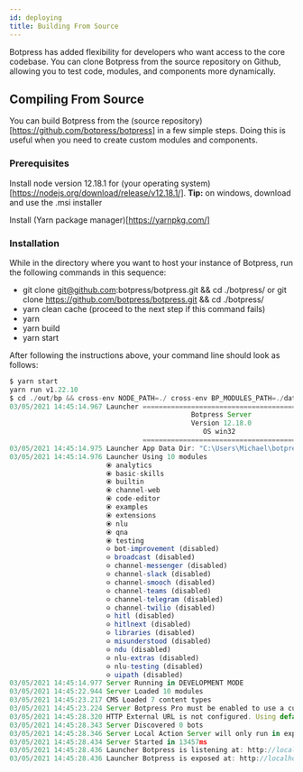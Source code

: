 ```yaml
---
id: deploying
title: Building From Source
---
```

Botpress has added flexibility for developers who want access to the core codebase. You can clone Botpress from the source repository on Github, allowing you to test code, modules, and components more dynamically. 

## Compiling From Source
You can build Botpress from the (source repository)[https://github.com/botpress/botpress] in a few simple steps. Doing this is useful when you need to create custom modules and components.

### Prerequisites

Install node version 12.18.1 for (your operating system)[https://nodejs.org/download/release/v12.18.1/]. **Tip:** on windows, download and use the .msi installer 

Install (Yarn package manager)[https://yarnpkg.com/]

### Installation
While in the directory where you want to host your instance of Botpress, run the following commands in this sequence:

- git clone git@github.com:botpress/botpress.git && cd ./botpress/ or git clone https://github.com/botpress/botpress.git && cd ./botpress/
- yarn clean cache (proceed to the next step if this command fails)
- yarn
- yarn build
- yarn start

After following the instructions above, your command line should look as follows:


```js
$ yarn start
yarn run v1.22.10
$ cd ./out/bp && cross-env NODE_PATH=./ cross-env BP_MODULES_PATH=./data/modules/:../../modules:../../internal-modules node index.js
03/05/2021 14:45:14.967 Launcher ========================================
                                             Botpress Server
                                             Version 12.18.0
                                                OS win32
                                 ========================================
03/05/2021 14:45:14.975 Launcher App Data Dir: "C:\Users\Michael\botpress"
03/05/2021 14:45:14.976 Launcher Using 10 modules
                        ⦿ analytics
                        ⦿ basic-skills
                        ⦿ builtin
                        ⦿ channel-web
                        ⦿ code-editor
                        ⦿ examples
                        ⦿ extensions
                        ⦿ nlu
                        ⦿ qna
                        ⦿ testing
                        ⊝ bot-improvement (disabled)
                        ⊝ broadcast (disabled)
                        ⊝ channel-messenger (disabled)
                        ⊝ channel-slack (disabled)
                        ⊝ channel-smooch (disabled)
                        ⊝ channel-teams (disabled)
                        ⊝ channel-telegram (disabled)
                        ⊝ channel-twilio (disabled)
                        ⊝ hitl (disabled)
                        ⊝ hitlnext (disabled)
                        ⊝ libraries (disabled)
                        ⊝ misunderstood (disabled)
                        ⊝ ndu (disabled)
                        ⊝ nlu-extras (disabled)
                        ⊝ nlu-testing (disabled)
                        ⊝ uipath (disabled)
03/05/2021 14:45:14.977 Server Running in DEVELOPMENT MODE
03/05/2021 14:45:22.944 Server Loaded 10 modules
03/05/2021 14:45:23.217 CMS Loaded 7 content types
03/05/2021 14:45:23.224 Server Botpress Pro must be enabled to use a custom theme and customize the branding.
03/05/2021 14:45:28.320 HTTP External URL is not configured. Using default value of http://localhost:3000. Some features may not work properly
03/05/2021 14:45:28.343 Server Discovered 0 bots
03/05/2021 14:45:28.346 Server Local Action Server will only run in experimental mode
03/05/2021 14:45:28.434 Server Started in 13457ms
03/05/2021 14:45:28.436 Launcher Botpress is listening at: http://localhost:3000
03/05/2021 14:45:28.436 Launcher Botpress is exposed at: http://localhost:3000
```

